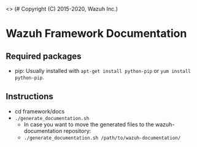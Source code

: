 <> (# Copyright (C) 2015-2020, Wazuh Inc.)

# Wazuh Framework Documentation


## Required packages

 - pip: Usually installed with `apt-get install python-pip` or `yum install python-pip`.

## Instructions

 - cd framework/docs
 - `./generate_documentation.sh`
	 - In case you want to move the generated files to the wazuh-documentation repository:
	 - `./generate_documentation.sh /path/to/wazuh-documentation/`